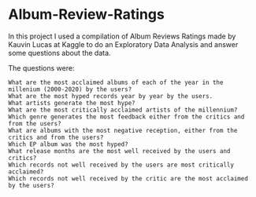 # Album-Review-Ratings
In this project I used a compilation of Album Reviews Ratings made by Kauvin Lucas at Kaggle to do an Exploratory Data Analysis and answer some questions about the data.

The questions were:

    What are the most acclaimed albums of each of the year in the millenium (2000-2020) by the users?
    What are the most hyped records year by year by the users.
    What artists generate the most hype?
    What are the most critically acclaimed artists of the millennium?
    Which genre generates the most feedback either from the critics and from the users?
    What are albums with the most negative reception, either from the critics and from the users?
    Which EP album was the most hyped?
    What release months are the most well received by the users and critics?
    Which records not well received by the users are most critically acclaimed?
    Which records not well received by the critic are the most acclaimed by the users?
